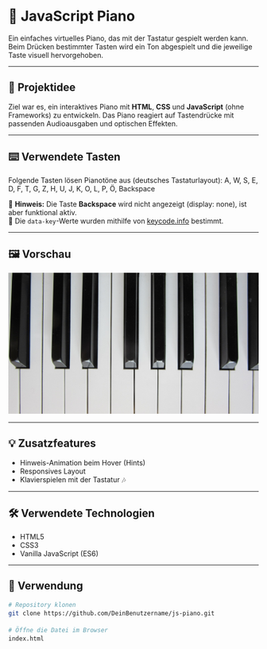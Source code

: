 # 🎹 JavaScript Piano

Ein einfaches virtuelles Piano, das mit der Tastatur gespielt werden kann. Beim Drücken bestimmter Tasten wird ein Ton abgespielt und die jeweilige Taste visuell hervorgehoben.

---

## 🧠 Projektidee

Ziel war es, ein interaktives Piano mit **HTML**, **CSS** und **JavaScript** (ohne Frameworks) zu entwickeln. Das Piano reagiert auf Tastendrücke mit passenden Audioausgaben und optischen Effekten.

---

## ⌨️ Verwendete Tasten

Folgende Tasten lösen Pianotöne aus (deutsches Tastaturlayout):
A, W, S, E, D, F, T, G, Z, H, U, J, K, O, L, P, Ö, Backspace


🔹 **Hinweis:** Die Taste **Backspace** wird nicht angezeigt (display: none), ist aber funktional aktiv.  
🔹 Die `data-key`-Werte wurden mithilfe von [keycode.info](https://keycode.info) bestimmt.

---

## 🖼️ Vorschau

![Piano Preview](images/piano.jpg)

---

## 💡 Zusatzfeatures

- Hinweis-Animation beim Hover (Hints)
- Responsives Layout
- Klavierspielen mit der Tastatur 🎶

---

## 🛠️ Verwendete Technologien

- HTML5  
- CSS3  
- Vanilla JavaScript (ES6)

---

## 🚀 Verwendung

```bash
# Repository klonen
git clone https://github.com/DeinBenutzername/js-piano.git

# Öffne die Datei im Browser
index.html
